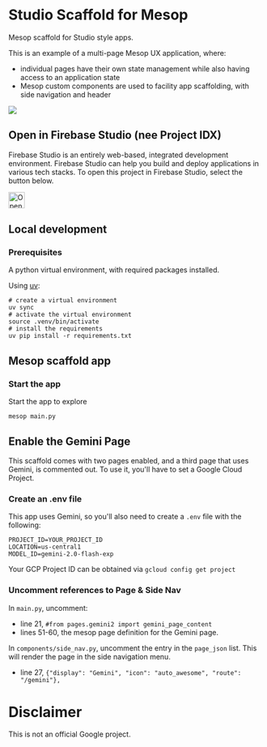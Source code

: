 # Studio Scaffold for Mesop


Mesop scaffold for Studio style apps.

This is an example of a multi-page Mesop UX application, where:

* individual pages have their own state management while also having access to an application state
* Mesop custom components are used to facility app scaffolding, with side navigation and header


![](./assets/example.gif)

## Open in Firebase Studio (nee Project IDX)

Firebase Studio is an entirely web-based, integrated development environment. Firebase Studio can help you build and deploy applications in various tech stacks. To open this project in Firebase Studio, select the button below.

<a href="https://studio.firebase.google.com/new?template=https%3A%2F%2Fgithub.com%2Fghchinoy%2Fstudio-scaffold">
  <picture>
    <source
      media="(prefers-color-scheme: dark)"
      srcset="https://cdn.firebasestudio.dev/btn/open_dark_32@2x.png">
    <source
      media="(prefers-color-scheme: light)"
      srcset="https://cdn.firebasestudio.dev/btn/open_light_32@2x.png">
    <img
      height="32"
      alt="Open in Firebase Studio"
      src="https://cdn.firebasestudio.dev/btn/open_purple_32@2x.png">
  </picture>
</a>

## Local development

### Prerequisites

A python virtual environment, with required packages installed.

Using [uv](https://github.com/astral-sh/uv):

```
# create a virtual environment
uv sync
# activate the virtual environment
source .venv/bin/activate
# install the requirements
uv pip install -r requirements.txt
```


## Mesop scaffold app


### Start the app


Start the app to explore

```
mesop main.py
```

## Enable the Gemini Page

This scaffold comes with two pages enabled, and a third page that uses Gemini, is commented out. To use it, you'll have to set a Google Cloud Project.

### Create an .env file

This app uses Gemini, so you'll also need to create a `.env` file with the following:

```
PROJECT_ID=YOUR_PROJECT_ID
LOCATION=us-central1
MODEL_ID=gemini-2.0-flash-exp
```

Your GCP Project ID can be obtained via `gcloud config get project`

### Uncomment references to Page & Side Nav

In `main.py`, uncomment:

* line 21, `#from pages.gemini2 import gemini_page_content`
* lines 51-60, the mesop page definition for the Gemini page.

In `components/side_nav.py`, uncomment the entry in the `page_json` list. This will render the page in the side navigation menu.

* line 27, `{"display": "Gemini", "icon": "auto_awesome", "route": "/gemini"},`


# Disclaimer

This is not an official Google project.
